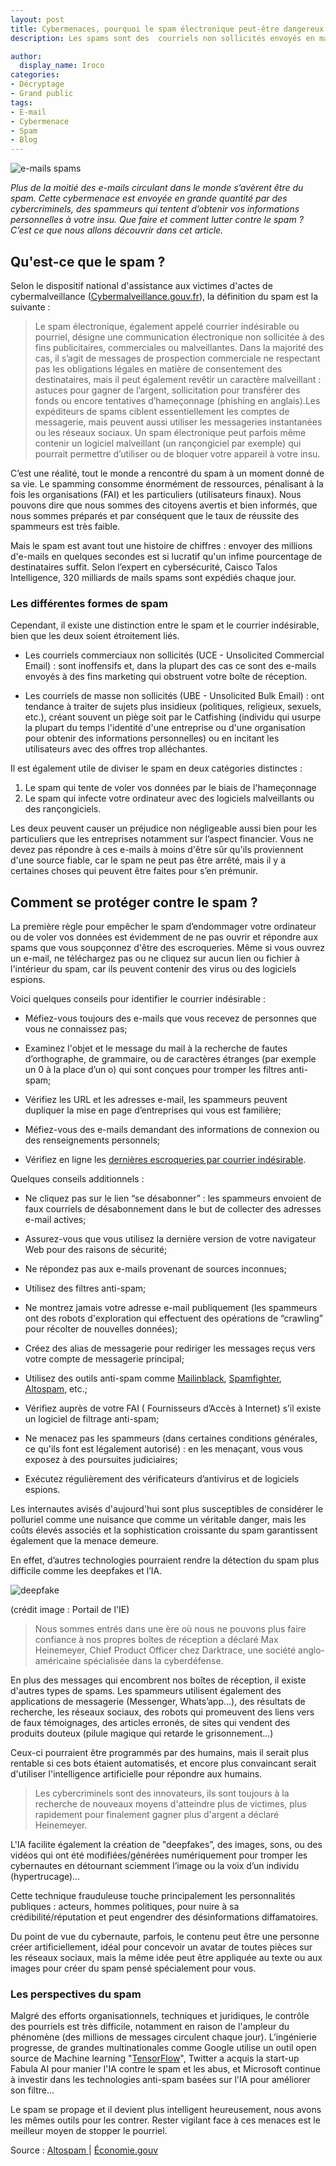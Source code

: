 ```yaml
---
layout: post
title: Cybermenaces, pourquoi le spam électronique peut-être dangereux ?
description: Les spams sont des  courriels non sollicités envoyés en masse par un botnet avec des intentions malveillantes. Comment lutter contre ce fléau ?  

author:
  display_name: Iroco
categories:
- Décryptage
- Grand public
tags:
- E-mail
- Cybermenace
- Spam
- Blog
---
```

![e-mails spams](/images/spam/spam.jpg)

*Plus de la moitié des e-mails circulant dans le monde s’avèrent être du spam. Cette cybermenace est envoyée en grande quantité par des cybercriminels, des spammeurs qui tentent d’obtenir vos informations personnelles à votre insu. Que faire et comment lutter contre le spam ? C’est ce que nous allons découvrir dans cet article.*

## Qu'est-ce que le spam ?

Selon le dispositif national d'assistance aux victimes d'actes de cybermalveillance ([Cybermalveillance.gouv.fr](https://www.cybermalveillance.gouv.fr/tous-nos-contenus/fiches-reflexes/spam-electronique)), la définition du spam est la suivante : 

> Le spam électronique, également appelé courrier indésirable ou pourriel, désigne une communication électronique non sollicitée à des fins publicitaires, commerciales ou malveillantes. Dans la majorité des cas, il s’agit de messages de prospection commerciale ne respectant pas les obligations légales en matière de consentement des destinataires, mais il peut également revêtir un caractère malveillant : astuces pour gagner de l’argent, sollicitation pour transférer des fonds ou encore tentatives d’hameçonnage (phishing en anglais).Les expéditeurs de spams ciblent essentiellement les comptes de messagerie, mais peuvent aussi utiliser les messageries instantanées ou les réseaux sociaux. Un spam électronique peut parfois même contenir un logiciel malveillant (un rançongiciel par exemple) qui pourrait permettre d’utiliser ou de bloquer votre appareil à votre insu.

C’est une réalité, tout le monde a rencontré du spam à un moment donné de sa vie. Le spamming consomme énormément de ressources, pénalisant à la fois les organisations (FAI) et les particuliers (utilisateurs finaux). Nous pouvons dire que nous sommes des citoyens avertis et bien informés, que nous sommes préparés et par conséquent que le taux de réussite des spammeurs est très faible. 

Mais le spam est avant tout une histoire de chiffres : envoyer des millions d'e-mails en quelques secondes est si lucratif qu'un infime pourcentage de destinataires suffit. Selon l’expert en cybersécurité, Caisco Talos Intelligence, 320 milliards de mails spams sont expédiés chaque jour. 

### Les différentes formes de spam 

Cependant, il existe une distinction entre le spam et le courrier indésirable, bien que les deux soient étroitement liés. 

- Les courriels commerciaux non sollicités (UCE - Unsolicited Commercial Email) : sont inoffensifs et, dans la plupart des cas ce sont des e-mails envoyés à des fins marketing qui obstruent votre boîte de réception. 

- Les courriels de masse non sollicités (UBE - Unsolicited Bulk Email) : ont tendance à traiter de sujets plus insidieux (politiques, religieux, sexuels, etc.), créant souvent un piège soit par le Catfishing (individu qui usurpe la plupart du temps l'identité d'une entreprise ou d'une organisation pour obtenir des informations personnelles) ou en incitant les utilisateurs avec des offres trop alléchantes.

Il est également utile de diviser le spam en deux catégories distinctes : 

1. Le spam qui tente de voler vos données par le biais de l'hameçonnage 
2. Le spam qui infecte votre ordinateur avec des logiciels malveillants ou des rançongiciels.

Les deux peuvent causer un préjudice non négligeable aussi bien pour les particuliers que les entreprises notamment sur l’aspect financier. Vous ne devez pas répondre à ces e-mails à moins d'être sûr qu'ils proviennent d'une source fiable, car le spam ne peut pas être arrêté, mais il y a certaines choses qui peuvent être faites pour s’en prémunir. 

## Comment se protéger contre le spam ? 

La première règle pour empêcher le spam d’endommager votre ordinateur ou de voler vos données est évidemment de ne pas ouvrir et répondre aux spams que vous soupçonnez d'être des escroqueries. Même si vous ouvrez un e-mail, ne téléchargez pas ou ne cliquez sur aucun lien ou fichier à l'intérieur du spam, car ils peuvent contenir des virus ou des logiciels espions. 

Voici quelques conseils pour identifier le courrier indésirable :

* Méfiez-vous toujours des e-mails que vous recevez de personnes que vous ne connaissez pas;


* Examinez l'objet et le message du mail à la recherche de fautes d’orthographe, de grammaire, ou de caractères étranges (par exemple un 0 à la place d’un o) qui sont conçues pour tromper les filtres anti-spam;


* Vérifiez les URL et les adresses e-mail, les spammeurs peuvent dupliquer la mise en page d’entreprises qui vous est familière;


* Méfiez-vous des e-mails demandant des informations de connexion ou des renseignements personnels;


* Vérifiez en ligne les [dernières escroqueries par courrier indésirable](https://securelist.com/category/spam-and-phishing-reports/).

Quelques conseils additionnels : 

* Ne cliquez pas sur le lien “se désabonner” : les spammeurs envoient de faux courriels de désabonnement dans le but de collecter des adresses e-mail actives;

* Assurez-vous que vous utilisez la dernière version de votre navigateur Web pour des raisons de sécurité;

* Ne répondez pas aux e-mails provenant de sources inconnues;

* Utilisez des filtres anti-spam;

* Ne montrez jamais votre adresse e-mail publiquement (les spammeurs ont des robots d'exploration qui effectuent des opérations de “crawling” pour récolter de nouvelles données);

* Créez des alias de messagerie pour rediriger les messages reçus vers votre compte de messagerie principal;

* Utilisez des outils anti-spam comme [Mailinblack](https://www.mailinblack.com/en/), [Spamfighter](https://www.spamfighter.com/SPAMfighter/Lang_FR/Download_Download.asp), [Altospam](https://www.altospam.com), etc.;

* Vérifiez auprès de votre FAI ( Fournisseurs d’Accès à Internet) s’il existe un logiciel de filtrage anti-spam;

* Ne menacez pas les spammeurs (dans certaines conditions générales, ce qu'ils font est légalement autorisé) : en les menaçant, vous vous exposez à des poursuites judiciaires;

*  Exécutez régulièrement des vérificateurs d’antivirus et de logiciels espions.

Les internautes avisés d'aujourd'hui sont plus susceptibles de considérer le polluriel comme une nuisance que comme un véritable danger, mais les coûts élevés associés et la sophistication croissante du spam garantissent également que la menace demeure. 

En effet, d’autres technologies pourraient rendre la détection du spam plus difficile comme les deepfakes et l’IA. 

![deepfake](/images/spam/deepfake.jpg)

(crédit image : Portail de l'IE)

> Nous sommes entrés dans une ère où nous ne pouvons plus faire confiance à nos propres boîtes de réception
a déclaré Max Heinemeyer, Chief Product Officer chez Darktrace, une société anglo-américaine spécialisée dans la cyberdéfense. 

En plus des messages qui encombrent nos boîtes de réception, il existe d'autres types de spams. Les spammeurs utilisent également des applications de messagerie (Messenger, Whats’app…), des résultats de recherche, les réseaux sociaux, des robots qui promeuvent des liens vers de faux témoignages, des articles erronés, de sites qui vendent des produits douteux (pilule magique qui retarde le grisonnement…) 

Ceux-ci pourraient être programmés par des humains, mais il serait plus rentable si ces bots étaient automatisés, et encore plus convaincant serait d'utiliser l'intelligence artificielle pour répondre aux humains.

> Les cybercriminels sont des innovateurs, ils sont toujours à la recherche de nouveaux moyens d'atteindre plus de victimes, plus rapidement pour finalement gagner plus d'argent
a déclaré Heinemeyer.

L'IA facilite également la création de "deepfakes”, des images, sons, ou des vidéos qui ont été modifiées/générées numériquement pour tromper les cybernautes en détournant sciemment l’image ou la voix d’un individu (hypertrucage)…

Cette technique frauduleuse touche principalement les personnalités publiques : acteurs, hommes politiques, pour nuire à sa crédibilité/réputation et peut engendrer des désinformations diffamatoires. 

Du point de vue du cybernaute, parfois, le contenu peut être une personne créer artificiellement, idéal pour concevoir un avatar de toutes pièces sur les réseaux sociaux, mais la même idée peut être appliquée au texte ou aux images pour créer du spam pensé spécialement pour vous.

### Les perspectives du spam 

Malgré des efforts organisationnels, techniques et juridiques, le contrôle des pourriels est très difficile, notamment en raison de l'ampleur du phénomène (des millions de messages circulent chaque jour). L’ingénierie progresse, de grandes multinationales comme Google utilise un outil open source de Machine learning "[TensorFlow](https://www.tensorflow.org/?hl=fr)", Twitter a acquis la start-up Fabula AI pour manier l'IA contre le spam et les abus, et Microsoft continue à investir dans les technologies anti-spam basées sur l'IA pour améliorer son filtre…

Le spam se propage et il devient plus intelligent heureusement, nous avons les mêmes outils pour les contrer. Rester vigilant face à ces menaces est le meilleur moyen de stopper le pourriel. 

Source : [Altospam ](https://www.altospam.com/glossaire/spam.php)| [Économie.gouv ](https://www.economie.gouv.fr/entreprises/comment-lutter-contre-spams)
